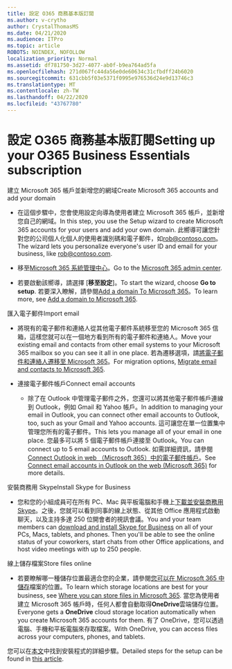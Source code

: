 ```yaml
---
title: 設定 O365 商務基本版訂閱
ms.author: v-crytho
author: CrystalThomasMS
ms.date: 04/21/2020
ms.audience: ITPro
ms.topic: article
ROBOTS: NOINDEX, NOFOLLOW
localization_priority: Normal
ms.assetid: df781750-3d27-4077-ab0f-b9ea764ad5fa
ms.openlocfilehash: 271d067fc44da56e0de60634c31cfbdff24b6020
ms.sourcegitcommit: 631cbb5f03e5371f0995e976536d24e9d13746c3
ms.translationtype: MT
ms.contentlocale: zh-TW
ms.lasthandoff: 04/22/2020
ms.locfileid: "43767780"
---
```

# <a name="setting-up-your-o365-business-essentials-subscription"></a><span data-ttu-id="126e1-102">設定 O365 商務基本版訂閱</span><span class="sxs-lookup"><span data-stu-id="126e1-102">Setting up your O365 Business Essentials subscription</span></span>

<span data-ttu-id="126e1-103">建立 Microsoft 365 帳戶並新增您的網域</span><span class="sxs-lookup"><span data-stu-id="126e1-103">Create Microsoft 365 accounts and add your domain</span></span>
  
- <span data-ttu-id="126e1-104">在這個步驟中，您會使用設定向導為使用者建立 Microsoft 365 帳戶，並新增您自己的網域。</span><span class="sxs-lookup"><span data-stu-id="126e1-104">In this step, you use the Setup wizard to create Microsoft 365 accounts for your users and add your own domain.</span></span> <span data-ttu-id="126e1-105">此嚮導可讓您針對您的公司個人化個人的使用者識別碼和電子郵件，如[rob@contoso.com](mailto:rob@contoso.com)。</span><span class="sxs-lookup"><span data-stu-id="126e1-105">The wizard lets you personalize everyone's user ID and email for your business, like [rob@contoso.com](mailto:rob@contoso.com).</span></span>
    
- <span data-ttu-id="126e1-106">移至[Microsoft 365 系統管理中心](https://login.partner.microsoftonline.cn/)。</span><span class="sxs-lookup"><span data-stu-id="126e1-106">Go to the [Microsoft 365 admin center](https://login.partner.microsoftonline.cn/).</span></span>
    
- <span data-ttu-id="126e1-107">若要啟動該嚮導，請選擇 [**移至設定**]。</span><span class="sxs-lookup"><span data-stu-id="126e1-107">To start the wizard, choose **Go to setup**.</span></span> <span data-ttu-id="126e1-108">若要深入瞭解，請參閱[Add a domain To Microsoft 365](https://docs.microsoft.com/office365/admin/setup/add-domain)。</span><span class="sxs-lookup"><span data-stu-id="126e1-108">To learn more, see [Add a domain to Microsoft 365](https://docs.microsoft.com/office365/admin/setup/add-domain).</span></span>
    
<span data-ttu-id="126e1-109">匯入電子郵件</span><span class="sxs-lookup"><span data-stu-id="126e1-109">Import email</span></span>
  
- <span data-ttu-id="126e1-110">將現有的電子郵件和連絡人從其他電子郵件系統移至您的 Microsoft 365 信箱，這樣您就可以在一個地方看到所有的電子郵件和連絡人。</span><span class="sxs-lookup"><span data-stu-id="126e1-110">Move your existing email and contacts from other email systems to your Microsoft 365 mailbox so you can see it all in one place.</span></span> <span data-ttu-id="126e1-111">若為遷移選項，請[將電子郵件和連絡人遷移至 Microsoft 365](https://docs.microsoft.com/office365/admin/setup/migrate-email-and-contacts-admin)。</span><span class="sxs-lookup"><span data-stu-id="126e1-111">For migration options, [Migrate email and contacts to Microsoft 365](https://docs.microsoft.com/office365/admin/setup/migrate-email-and-contacts-admin).</span></span>
    
- <span data-ttu-id="126e1-112">連接電子郵件帳戶</span><span class="sxs-lookup"><span data-stu-id="126e1-112">Connect email accounts</span></span>
    
  - <span data-ttu-id="126e1-113">除了在 Outlook 中管理電子郵件之外，您還可以將其他電子郵件帳戶連線到 Outlook，例如 Gmail 和 Yahoo 帳戶。</span><span class="sxs-lookup"><span data-stu-id="126e1-113">In addition to managing your email in Outlook, you can connect other email accounts to Outlook, too, such as your Gmail and Yahoo accounts.</span></span> <span data-ttu-id="126e1-114">這可讓您在單一位置集中管理您所有的電子郵件。</span><span class="sxs-lookup"><span data-stu-id="126e1-114">This lets you manage all of your email in one place.</span></span> <span data-ttu-id="126e1-115">您最多可以將 5 個電子郵件帳戶連接至 Outlook。</span><span class="sxs-lookup"><span data-stu-id="126e1-115">You can connect up to 5 email accounts to Outlook.</span></span> <span data-ttu-id="126e1-116">如需詳細資訊，請參閱[Connect Outlook in web （Microsoft 365）中的電子郵件帳戶](https://support.office.com/Article/Connect-email-accounts-in-Outlook-on-the-web-Office-365-d7012ff0-924f-4f78-8aca-c3912d886c4d)。</span><span class="sxs-lookup"><span data-stu-id="126e1-116">See [Connect email accounts in Outlook on the web (Microsoft 365)](https://support.office.com/Article/Connect-email-accounts-in-Outlook-on-the-web-Office-365-d7012ff0-924f-4f78-8aca-c3912d886c4d) for more details.</span></span> 
    
<span data-ttu-id="126e1-117">安裝商務用 Skype</span><span class="sxs-lookup"><span data-stu-id="126e1-117">Install Skype for Business</span></span>
  
- <span data-ttu-id="126e1-p105">您和您的小組成員可在所有 PC、Mac 與平板電腦和手機上[下載並安裝商務用 Skype](https://support.office.com/Article/download-and-install-Skype-for-Business-8a0d4da8-9d58-44f9-9759-5c8f340cb3fb)。之後，您就可以看到同事的線上狀態、從其他 Office 應用程式啟動聊天，以及主持多達 250 位開會者的視訊會議。</span><span class="sxs-lookup"><span data-stu-id="126e1-p105">You and your team members can [download and install Skype for Business](https://support.office.com/Article/download-and-install-Skype-for-Business-8a0d4da8-9d58-44f9-9759-5c8f340cb3fb) on all of your PCs, Macs, tablets, and phones. Then you'll be able to see the online status of your coworkers, start chats from other Office applications, and host video meetings with up to 250 people.</span></span> 
    
<span data-ttu-id="126e1-120">線上儲存檔案</span><span class="sxs-lookup"><span data-stu-id="126e1-120">Store files online</span></span>
  
- <span data-ttu-id="126e1-121">若要瞭解哪一種儲存位置最適合您的企業，請參閱[您可以在 Microsoft 365 中儲存](https://support.office.com/article/c7c20284-bc94-47f4-9728-d28e9daf0790.aspx)檔案的位置。</span><span class="sxs-lookup"><span data-stu-id="126e1-121">To learn which storage locations are best for your business, see [Where you can store files in Microsoft 365](https://support.office.com/article/c7c20284-bc94-47f4-9728-d28e9daf0790.aspx).</span></span> <span data-ttu-id="126e1-122">當您為使用者建立 Microsoft 365 帳戶時，任何人都會自動取得**OneDrive**雲端儲存位置。</span><span class="sxs-lookup"><span data-stu-id="126e1-122">Everyone gets a **OneDrive** cloud storage location automatically when you create Microsoft 365 accounts for them.</span></span> <span data-ttu-id="126e1-123">有了 OneDrive，您可以透過電腦、手機和平板電腦來存取檔案。</span><span class="sxs-lookup"><span data-stu-id="126e1-123">With OneDrive, you can access files across your computers, phones, and tablets.</span></span> 
    
<span data-ttu-id="126e1-124">您可以在[本文](https://docs.microsoft.com/office365/admin/setup/setup)中找到安裝程式的詳細步驟。</span><span class="sxs-lookup"><span data-stu-id="126e1-124">Detailed steps for the setup can be found in [this article](https://docs.microsoft.com/office365/admin/setup/setup).</span></span>
  

